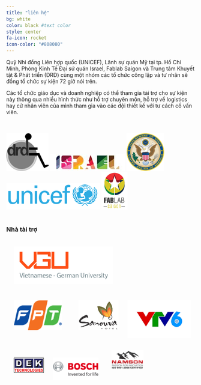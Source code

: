 ```yaml
---
title: "liên hệ"
bg: white
color: black #text color
style: center
fa-icon: rocket 
icon-color: "#808080" 
---
```

<span class="more-icons">
<a href="mailto: tomvietnam.org@gmail.com"><i class="fa fa-envelope fa-3x"></i></a>
<a href="https://www.facebook.com/TOMVietnam2016/"><i class="fa fa-facebook-square fa-3x"></i></a>
</span>

<p>Quỹ Nhi đồng Liên hợp quốc (UNICEF), Lãnh sự quán Mỹ tại tp. Hồ Chí Minh, Phòng Kinh Tế Đại sứ quán Israel, Fablab Saigon và Trung tâm Khuyết tật & Phát triển (DRD) cùng một nhóm các tổ chức công lập và tư nhân sẽ đồng tổ chức sự kiện 72 giờ nói trên.</p>

<p>Các tổ chức giáo dục và doanh nghiệp có thể tham gia tài trợ cho sự kiện này thông qua nhiều hình thức như hỗ trợ chuyên môn, hỗ trợ về logistics hay cử nhân viên của mình tham gia vào các đội thiết kế với tư cách cố vấn viên.</p>

<br style="clear"/>
<br style="clear"/>

<div style="vertical-align: middle;">
<img style="height: 100px;" src="/img/drd_logo.png"/>
<img src="/img/israel_logo.jpg"/>
<img style="height: 100px;" src="/img/US-DeptOfState-Seal.png"/>
<img src="/img/unicef_logo.png"/>
<img style="height: 100px;" src="/img/fablab_saigon_logo_small.png"/>
</div>

<br style="clear"/>

<h3>Nhà tài trợ</h3>

<div style="vertical-align: middle;">
<img style="height: 100px; margin: 20px;" src="/img/VGU_logo.jpg"/>
<br style="clear"/>
<img style="height: 80px; margin: 20px;" src="/img/FPT_logo.png"/>
<img style="height: 80px; margin: 20px;" src="/img/sanouva_logo.png"/>
<img style="height: 100px; margin: 0px;" src="/img/vtv6_logo.png"/>
<br style="clear"/>
<img style="height: 40px; margin: 20px;" src="/img/dek_logo.gif"/>
<img style="height: 60px; margin: 0px;" src="/img/bosch_logo.png"/>
<img style="height: 50px; margin: 30px;" src="/img/namson_logo.png"/>
</div>


